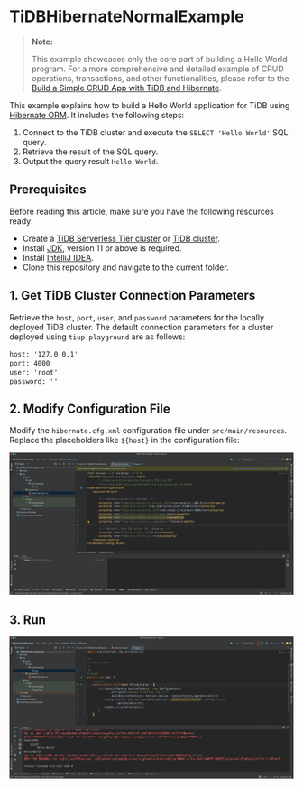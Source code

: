 # TiDBHibernateNormalExample

> **Note:**
>
> This example showcases only the core part of building a Hello World program. For a more comprehensive and detailed example of CRUD operations, transactions, and other functionalities, please refer to the [Build a Simple CRUD App with TiDB and Hibernate](https://docs.pingcap.com/tidbcloud/dev-guide-sample-application-java-hibernate).

This example explains how to build a Hello World application for TiDB using [Hibernate ORM](https://hibernate.org/orm/). It includes the following steps:

1. Connect to the TiDB cluster and execute the `SELECT 'Hello World'` SQL query.
2. Retrieve the result of the SQL query.
3. Output the query result `Hello World`.

## Prerequisites

Before reading this article, make sure you have the following resources ready:

- Create a [TiDB Serverless Tier cluster](https://docs.pingcap.com/tidbcloud/dev-guide-build-cluster-in-cloud) or [TiDB cluster](https://docs.pingcap.com/tidb/stable/quick-start-with-tidb).
- Install [JDK](https://openjdk.org/projects/jdk/17/), version 11 or above is required.
- Install [IntelliJ IDEA](https://www.jetbrains.com/idea/).
- Clone this repository and navigate to the current folder.

## 1. Get TiDB Cluster Connection Parameters

Retrieve the `host`, `port`, `user`, and `password` parameters for the locally deployed TiDB cluster. The default connection parameters for a cluster deployed using `tiup playground` are as follows:

```properties
host: '127.0.0.1'
port: 4000
user: 'root'
password: ''
```

## 2. Modify Configuration File

Modify the `hibernate.cfg.xml` configuration file under `src/main/resources`. Replace the placeholders like `${host}` in the configuration file:

![hello-world-java-maven-quickstart-hibernate-config](/media/hello-world-java-maven-quickstart-hibernate-config.jpg)

## 3. Run

![hello-world-java-hibernate-run](/media/hello-world-java-hibernate-run.jpg)

